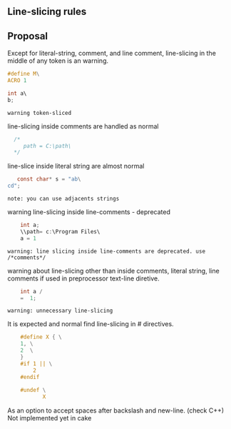 ## Line-slicing rules

## Proposal

 Except for literal-string, comment, and line comment, line-slicing in the middle
 of any token is an warning.
 
  ```c
 #define M\
 ACRO 1
  
 int a\
 b;
 ```
 
 ```
 warning token-sliced
 ```
 
 line-slicing inside comments are handled as normal
 
 ```c
   /*
      path = C:\path\
   */
 ```
 
line-slice inside literal string are almost normal
 ```c
    const char* s = "ab\
 cd";
 ```
 ```
 note: you can use adjacents strings
 ```
 
warning line-slicing inside line-comments - deprecated

```c
    int a;
    \\path= c:\Program Files\
    a = 1
 ```
 
 ```
 warning: line slicing inside line-comments are deprecated. use /*comments*/
 ```

warning about line-slicing other than inside comments, literal string, line comments
if used in preprocessor text-line diretive.

```c
    int a / 
    =  1;
 ```
 
 ```
 warning: unnecessary line-slicing
 ```

It is expected and normal find line-slicing in # directives.
```c
    #define X { \
    1, \
    2  \
    }
    #if 1 || \
        2
    #endif
    
    #undef \
           X
 ```
 
 As an option to accept spaces after backslash and new-line. (check C++)
 Not implemented yet in cake
 
 
